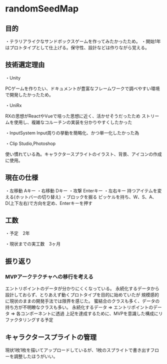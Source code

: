 # randomSeedMap

## 目的
・テラリアライクなサンドボックスゲームを作ってみたかったため。
・開始1年はプロトタイプとして仕上げる。保守性、設計などは作りながら覚える。

## 技術選定理由
・Unity

PCゲームを作りたい、ドキュメントが豊富なフレームワークで調べやすい環境で開発したかったため。

・UniRx

RXの思想がReactやVueで培った思想に近く、活かせそうだったため
ストリームを使用し、複雑なコルーチンの実装を分かりやすくしたかった

・InputSystem
Input周りの挙動を簡略化、かつ単一化したかった為

・Clip Studio,Photoshop

使い慣れている為。キャラクタースプライトのイラスト、背景、アイコンの作成に使用。

## 現在の仕様

・左移動  Aキー
・右移動  Dキー
・攻撃  Enterキー
・左右キー  持つアイテムを変える(ホットバーの切り替え)
・ブロックを掘る  ピッケルを持ち、W、S、A、D(上下左右)で方向を定め、Enterキーを押す


## 工数

・予定　2年

・現状までの実工数　3ヶ月

## 振り返り

### MVPアークテクチャへの移行を考える

エントリポイントのデータが分かりにくくなっている。
永続化するデータから設計しておらず、とりあえず動くプロトタイプを目的に始めていたが
規模感的に現状のままの開発手法では限界を感じた。
蜜結合のクラスも多く、データの持ち方が不明瞭なクラスも多い。
永続化するデータ => エントリポイントのデータ => 各コンポーネントに透過
上記を達成するために、MVPを意識した構成にリファクタリングする予定


## キャラクタースプライトの管理

現状1枚1枚を描いてアップロードしているが、1枚のスプライトで書き出すフローを調整したほうがいい。
